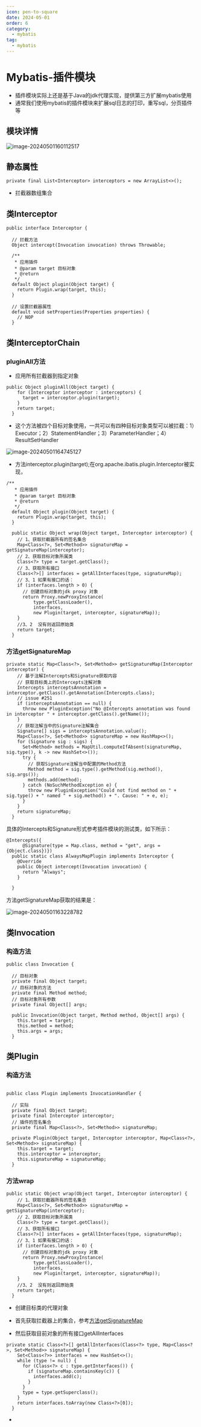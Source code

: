 ```yaml
---
icon: pen-to-square
date: 2024-05-01
order: 6
category:
  - mybatis
tag:
  - mybatis
---
```


# Mybatis-插件模块

- 插件模块实际上还是基于Java的jdk代理实现，提供第三方扩展mybatis使用
- 通常我们使用mybatis的插件模块来扩展sql日志的打印，重写sql，分页插件等

## 模块详情

![image-20240501160112517](images/image-20240501160112517.png)

## 静态属性

```
private final List<Interceptor> interceptors = new ArrayList<>();
```

- 拦截器数组集合

## 类Interceptor

```
public interface Interceptor {

  // 拦截方法
  Object intercept(Invocation invocation) throws Throwable;

  /**
   * 应用插件
   * @param target 目标对象
   * @return
   */
  default Object plugin(Object target) {
    return Plugin.wrap(target, this);
  }

  // 设置拦截器属性
  default void setProperties(Properties properties) {
    // NOP
  }
```

## 类InterceptorChain

### pluginAll方法

- 应用所有拦截器到指定对象

```
public Object pluginAll(Object target) {
    for (Interceptor interceptor : interceptors) {
      target = interceptor.plugin(target);
    }
    return target;
  }
```

- 这个方法被四个目标对象使用，一共可以有四种目标对象类型可以被拦截：1）Executor；2）StatementHandler；3）ParameterHandler；4）ResultSetHandler 

![image-20240501164745127](images/image-20240501164745127.png)

- 方法interceptor.plugin(target);在org.apache.ibatis.plugin.Interceptor被实现，

```
/**
   * 应用插件
   * @param target 目标对象
   * @return
   */
  default Object plugin(Object target) {
    return Plugin.wrap(target, this);
  }
  
  public static Object wrap(Object target, Interceptor interceptor) {
    // 1、获取拦截器所有的签名集合
    Map<Class<?>, Set<Method>> signatureMap = getSignatureMap(interceptor);
    // 2、获取目标对象所属类
    Class<?> type = target.getClass();
    // 3、获取所有接口
    Class<?>[] interfaces = getAllInterfaces(type, signatureMap);
    // 3、1 如果有接口的话：
    if (interfaces.length > 0) {
      // 创建目标对象的jdk proxy 对象
      return Proxy.newProxyInstance(
          type.getClassLoader(),
          interfaces,
          new Plugin(target, interceptor, signatureMap));
    }
    //3、2  没有则返回原始类
    return target;
  }
```

### 方法getSignatureMap

```
private static Map<Class<?>, Set<Method>> getSignatureMap(Interceptor interceptor) {
    // 基于注解Intercepts和Signature获取内容
    // 获取目标类上的Intercepts注解对象
    Intercepts interceptsAnnotation = interceptor.getClass().getAnnotation(Intercepts.class);
    // issue #251
    if (interceptsAnnotation == null) {
      throw new PluginException("No @Intercepts annotation was found in interceptor " + interceptor.getClass().getName());
    }
    // 获取注解当中的Signature注解集合
    Signature[] sigs = interceptsAnnotation.value();
    Map<Class<?>, Set<Method>> signatureMap = new HashMap<>();
    for (Signature sig : sigs) {
      Set<Method> methods = MapUtil.computeIfAbsent(signatureMap, sig.type(), k -> new HashSet<>());
      try {
        // 获取Signature注解当中配置的Method方法
        Method method = sig.type().getMethod(sig.method(), sig.args());
        methods.add(method);
      } catch (NoSuchMethodException e) {
        throw new PluginException("Could not find method on " + sig.type() + " named " + sig.method() + ". Cause: " + e, e);
      }
    }
    return signatureMap;
  }
```

具体的Intercepts和Signature形式参考插件模块的测试类，如下所示：

```
@Intercepts({
      @Signature(type = Map.class, method = "get", args = {Object.class})})
  public static class AlwaysMapPlugin implements Interceptor {
    @Override
    public Object intercept(Invocation invocation) {
      return "Always";
    }

  }
```

方法getSignatureMap获取的结果是：

![image-20240501163228782](images/image-20240501163228782.png)

## 类Invocation

### 构造方法

```
public class Invocation {

  // 目标对象
  private final Object target;
  // 目标对象的方法
  private final Method method;
  // 目标对象所有参数
  private final Object[] args;

  public Invocation(Object target, Method method, Object[] args) {
    this.target = target;
    this.method = method;
    this.args = args;
  }
```



## 类Plugin

### 构造方法

```

public class Plugin implements InvocationHandler {

  // 实际
  private final Object target;
  private final Interceptor interceptor;
  // 插件的签名集合
  private final Map<Class<?>, Set<Method>> signatureMap;

  private Plugin(Object target, Interceptor interceptor, Map<Class<?>, Set<Method>> signatureMap) {
    this.target = target;
    this.interceptor = interceptor;
    this.signatureMap = signatureMap;
  }
```

### 方法wrap

```
public static Object wrap(Object target, Interceptor interceptor) {
    // 1、获取拦截器所有的签名集合
    Map<Class<?>, Set<Method>> signatureMap = getSignatureMap(interceptor);
    // 2、获取目标对象所属类
    Class<?> type = target.getClass();
    // 3、获取所有接口
    Class<?>[] interfaces = getAllInterfaces(type, signatureMap);
    // 3、1 如果有接口的话：
    if (interfaces.length > 0) {
      // 创建目标对象的jdk proxy 对象
      return Proxy.newProxyInstance(
          type.getClassLoader(),
          interfaces,
          new Plugin(target, interceptor, signatureMap));
    }
    //3、2  没有则返回原始类
    return target;
  }
```

- 创建目标类的代理对象
- 首先获取拦截器上的集合，参考[方法getSignatureMap]()

- 然后获取目前对象的所有接口getAllInterfaces

```
private static Class<?>[] getAllInterfaces(Class<?> type, Map<Class<?>, Set<Method>> signatureMap) {
    Set<Class<?>> interfaces = new HashSet<>();
    while (type != null) {
      for (Class<?> c : type.getInterfaces()) {
        if (signatureMap.containsKey(c)) {
          interfaces.add(c);
        }
      }
      type = type.getSuperclass();
    }
    return interfaces.toArray(new Class<?>[0]);
  }
```

- 